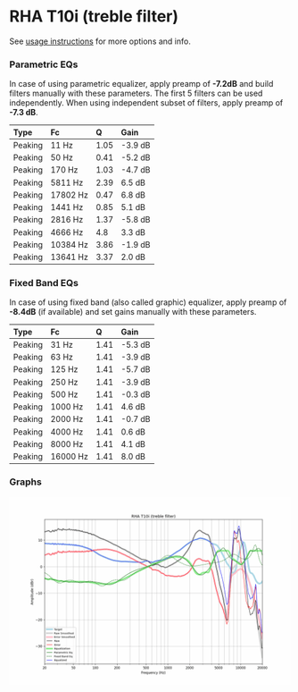 # RHA T10i (treble filter)
See [usage instructions](https://github.com/jaakkopasanen/AutoEq#usage) for more options and info.

### Parametric EQs
In case of using parametric equalizer, apply preamp of **-7.2dB** and build filters manually
with these parameters. The first 5 filters can be used independently.
When using independent subset of filters, apply preamp of **-7.3 dB**.

| Type    | Fc       |    Q | Gain    |
|:--------|:---------|:-----|:--------|
| Peaking | 11 Hz    | 1.05 | -3.9 dB |
| Peaking | 50 Hz    | 0.41 | -5.2 dB |
| Peaking | 170 Hz   | 1.03 | -4.7 dB |
| Peaking | 5811 Hz  | 2.39 | 6.5 dB  |
| Peaking | 17802 Hz | 0.47 | 6.8 dB  |
| Peaking | 1441 Hz  | 0.85 | 5.1 dB  |
| Peaking | 2816 Hz  | 1.37 | -5.8 dB |
| Peaking | 4666 Hz  | 4.8  | 3.3 dB  |
| Peaking | 10384 Hz | 3.86 | -1.9 dB |
| Peaking | 13641 Hz | 3.37 | 2.0 dB  |

### Fixed Band EQs
In case of using fixed band (also called graphic) equalizer, apply preamp of **-8.4dB**
(if available) and set gains manually with these parameters.

| Type    | Fc       |    Q | Gain    |
|:--------|:---------|:-----|:--------|
| Peaking | 31 Hz    | 1.41 | -5.3 dB |
| Peaking | 63 Hz    | 1.41 | -3.9 dB |
| Peaking | 125 Hz   | 1.41 | -5.7 dB |
| Peaking | 250 Hz   | 1.41 | -3.9 dB |
| Peaking | 500 Hz   | 1.41 | -0.3 dB |
| Peaking | 1000 Hz  | 1.41 | 4.6 dB  |
| Peaking | 2000 Hz  | 1.41 | -0.7 dB |
| Peaking | 4000 Hz  | 1.41 | 0.6 dB  |
| Peaking | 8000 Hz  | 1.41 | 4.1 dB  |
| Peaking | 16000 Hz | 1.41 | 8.0 dB  |

### Graphs
![](./RHA%20T10i%20(treble%20filter).png)